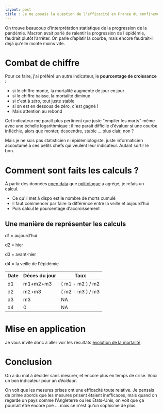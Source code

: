 ```yaml
---
layout: post
title : Je me posais la question de l'efficacité en France du confinement
---
```


On trouve beaucoup d'interprétation statistique de la progression de la pandémie.
Macron avait parlé de ralentir la progression de l'épidémie, faudrait plutôt l’arrêter.
On parle d’aplatir la courbe, mais encore faudrait-il déjà qu'elle monte moins vite.

# Combat de chiffre

Pour ce faire, j'ai préféré un autre indicateur, le **pourcentage de croissance** :
 - si le chiffre monte, la mortalité augmente de jour en jour
 - si le chiffre baisse, la mortalité diminue
 - si c'est à zéro, tout juste stable
 - si on est en dessous de zéro, c´est gagné !
 - Mais attention au rebond
 
 Cet indicateur me paraît plus pertinent que juste "empiler les morts" même avec une échelle logarithmique : 
 il me parait difficile d'évaluer si une courbe infléchie, alors que monter, descendre, stable ... plus clair, non ?
 
 Mais je ne suis pas statisticien ni épidémiologiste, juste informaticien accoutumé à ces petits chefs qui veulent leur indicateur. Autant sortir le bon. 
 
# Comment sont faits les calculs ?

À partir des données [open data](https://www.data.gouv.fr/fr/datasets/coronavirus-covid19-evolution-par-pays-et-dans-le-monde-maj-quotidienne/#_) 
que [politologue](https://coronavirus.politologue.com/) a agrégé, je refais un calcul. 
 - Ce qu'il met à dispo est le nombre de morts cumulé
 - Il faut commencer par faire la différence entre la veille et aujourd'hui
 - Puis calcul le pourcentage d'accroissement
 
 ## Une manière de représenter les calculs
 
 d1 = aujourd'hui
 
 d2 = hier
 
 d3 = avant-hier
 
 d4 = la veille de l'épidémie
 
 | Date | Déces du jour | Taux                                  | 
 | ---- | ------------- | ------------------------------------- | 
 | d1   | m1+m2+m3    | ( m1 - m2 ) / m2                      |
 | d2   | m2+m3    | ( m2 - m3 ) / m3                    | 
 | d3   | m3    |  NA                                    | 
 | d4   | 0     |  NA                                    | 

# Mise en application

Je vous invite donc à aller voir les résultats [évolution de la mortalité](/covid).

# Conclusion

On a du mal à décider sans mesurer, et encore plus en temps de crise. Voici un bon indicateur pour un _décideur_.

On voit que les mesures prises ont une efficacité toute relative. Je pensais de prime abords que les mesures prisent étaient inefficaces, 
mais quand on regarde un pays comme l'Angleterre ou les États-Unis, on voit que ça pourrait être encore pire ... mais ce n'est qu'un sophisme de plus.